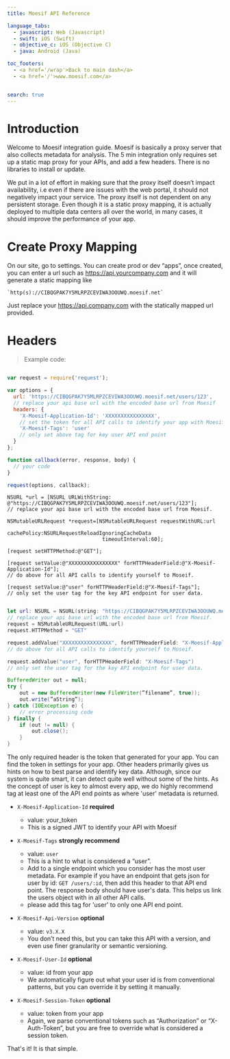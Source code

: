 ```yaml
---
title: Moesif API Reference

language_tabs:
  - javascript: Web (Javascript)
  - swift: iOS (Swift)
  - objective_c: iOS (Objective C)
  - java: Android (Java)

toc_footers:
  - <a href='/wrap'>Back to main dash</a>
  - <a href='/'>www.moesif.com</a>


search: true
---
```


# Introduction

Welcome to Moesif integration guide. Moesif is basically a proxy server 
that also collects metadata for analysis. The 5 min integration only 
requires set up a static map proxy for your APIs, and add a few headers. 
There is no libraries to install or update. 

We put in a lot of effort in making sure that the proxy itself doesn’t 
impact availability, i.e even if there are issues with the web portal, 
it should not negatively impact your service. The proxy itself is not dependent 
on any persistent storage. Even though it is a static proxy mapping, it is actually 
deployed to multiple data centers all over the world, in many cases, 
it should improve the performance of your app. 

# Create Proxy Mapping

On our site, go to settings. You can create prod or dev “apps”, once created, 
you can enter a url such as https://api.yourcompany.com and it will generate 
a static mapping like 

    `http(s)://CIBQGPAK7Y5MLRPZCEVIWA3OOUWQ.moesif.net`

Just replace your https://api.company.com with the statically mapped url
provided. 

# Headers

> Example code:

```javascript

var request = require('request');

var options = {
  url: 'https://CIBQGPAK7Y5MLRPZCEVIWA3OOUWQ.moesif.net/users/123',
  // replace your api base url with the encoded base url from Moesif 
  headers: {
    'X-Moesif-Application-Id': 'XXXXXXXXXXXXXXXX',
    // set the token for all API calls to identify your app with Moesif 
    'X-Moesif-Tags': 'user' 
    // only set above tag for key user API end point
  }
};

function callback(error, response, body) {
  // your code
}

request(options, callback);

```

```objective_c
NSURL *url = [NSURL URLWithString: @"https://CIBQGPAK7Y5MLRPZCEVIWA3OOUWQ.moesif.net/users/123"];
// replace your api base url with the encoded base url from Moesif. 

NSMutableURLRequest *request=[NSMutableURLRequest requestWithURL:url 
                               cachePolicy:NSURLRequestReloadIgnoringCacheData 
                               timeoutInterval:60];

[request setHTTPMethod:@"GET"];

[request setValue:@"XXXXXXXXXXXXXXXX" forHTTPHeaderField:@"X-Moesif-Application-Id"];
// do above for all API calls to identify yourself to Moseif.  

[request setValue:@"user" forHTTPHeaderField:@"X-Moesif-Tags"];
// only set the user tag for the key API endpoint for user data. 

```

```swift

let url: NSURL = NSURL(string: "https://CIBQGPAK7Y5MLRPZCEVIWA3OOUWQ.moesif.net/users/123")!
// replace your api base url with the encoded base url from Moesif. 
request = NSMutableURLRequest(URL:url)
request.HTTPMethod = "GET"

request.addValue("XXXXXXXXXXXXXXXX", forHTTPHeaderField: "X-Moesif-Application-Id")
// do above for all API calls to identify yourself to Moseif. 

request.addValue("user", forHTTPHeaderField: "X-Moesif-Tags")
// only set the user tag for the key API endpoint for user data. 

```


```java
BufferedWriter out = null;
try {
    out = new BufferedWriter(new FileWriter(”filename”, true));
    out.write(”aString”);
} catch (IOException e) {
    // error processing code
} finally {
    if (out != null) {
        out.close();
    }
}
```

The only required header is the token that generated for your app. 
You can find the token in settings for your app. Other headers primarily 
gives us hints on how to best parse and identify key data. Although, since
our system is quite smart, it can detect quite well without some of the hints.
As the concept of user is key to almost every app, we do highly recommend
tag at least one of the API end points as where 'user' metadata is returned.  

- `X-Moesif-Application-Id` **required**

  - value: your_token 
  - This is a signed JWT to identify your API with Moesif
  
- `X-Moesif-Tags` **strongly recommend**

  - value: `user` 
  - This is a hint to what is considered a “user”. 
  - Add to a single endpoint which you consider has the most user metadata. 
    For example if you have an endpoint that gets json for user by id: `GET /users/:id`, 
    then add this header to that API end point. The response body should have
    user's data. This helps us link the users object with in all other API calls. 
  - please add this tag for 'user' to only one API end point. 
 
    
- `X-Moesif-Api-Version` **optional** 

  - value: `v3.X.X`
  - You don’t need this, but you can take this API with a version, 
    and even use finer granularity or semantic versioning.
  
- `X-Moesif-User-Id` **optional**

  - value: id from your app 
  - We automatically figure out what your user id is from conventional 
    patterns, but you can override it by setting it manually. 
  
- `X-Moesif-Session-Token` **optional**
  
  - value: token from your app
  - Again, we parse conventional tokens such as “Authorization” or 
    “X-Auth-Token”, but you are free to override what is considered a 
    session token.  

<aside class="success">
That's it! It is that simple. 
</aside>

